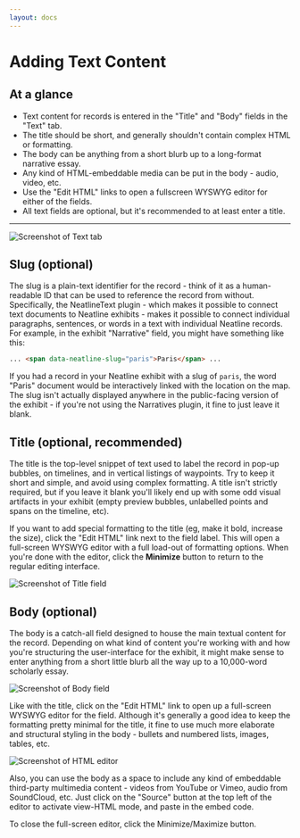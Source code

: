 ```yaml
---
layout: docs
---
```

# Adding Text Content

## At a glance

  - Text content for records is entered in the "Title" and "Body" fields in the "Text" tab.
  - The title should be short, and generally shouldn't contain complex HTML or formatting.
  - The body can be anything from a short blurb up to a long-format narrative essay.
  - Any kind of HTML-embeddable media can be put in the body - audio, video, etc.
  - Use the "Edit HTML" links to open a fullscreen WYSWYG editor for either of the fields.
  - All text fields are optional, but it's recommended to at least enter a title.

---

![Screenshot of Text tab](/assets/wp-content/uploads/2013/12/newitem-texttab.png)  

## Slug (optional)

The slug is a plain-text identifier for the record - think of it as a human-readable ID that can be used to reference the record from without. Specifically, the NeatlineText plugin - which makes it possible to connect text documents to Neatline exhibits - makes it possible to connect individual paragraphs, sentences, or words in a text with individual Neatline records. For example, in the exhibit "Narrative" field, you might have something like this:

```html
... <span data-neatline-slug="paris">Paris</span> ...
```

If you had a record in your Neatline exhibit with a slug of `paris`, the word "Paris" document would be interactively linked with the location on the map. The slug isn't actually displayed anywhere in the public-facing version of the exhibit - if you're not using the Narratives plugin, it fine to just leave it blank.

## Title (optional, recommended)

The title is the top-level snippet of text used to label the record in pop-up bubbles, on timelines, and in vertical listings of waypoints. Try to keep it short and simple, and avoid using complex formatting. A title isn't strictly required, but if you leave it blank you'll likely end up with some odd visual artifacts in your exhibit (empty preview bubbles, unlabelled points and spans on the timeline, etc).

If you want to add special formatting to the title (eg, make it bold, increase the size), click the "Edit HTML" link next to the field label. This will open a full-screen WYSWYG editor with a full load-out of formatting options. When you're done with the editor, click the **Minimize** button to return to the regular editing interface.

![Screenshot of Title field](/assets/wp-content/uploads/2013/12/newitem-title.png)

## Body (optional)

The body is a catch-all field designed to house the main textual content for the record. Depending on what kind of content you're working with and how you're structuring the user-interface for the exhibit, it might make sense to enter anything from a short little blurb all the way up to a 10,000-word scholarly essay.

![Screenshot of Body field](/assets/wp-content/uploads/2013/12/newitem-texttabaftereditinghtml.png)

Like with the title, click on the "Edit HTML" link to open up a full-screen WYSWYG editor for the field. Although it's generally a good idea to keep the formatting pretty minimal for the title, it fine to use much more elaborate and structural styling in the body - bullets and numbered lists, images, tables, etc.

![Screenshot of HTML editor](/assets/wp-content/uploads/2013/12/htmleditor.png)

Also, you can use the body as a space to include any kind of embeddable third-party multimedia content - videos from YouTube or Vimeo, audio from SoundCloud, etc. Just click on the "Source" button at the top left of the editor to activate view-HTML mode, and paste in the embed code.

To close the full-screen editor, click the Minimize/Maximize button.
